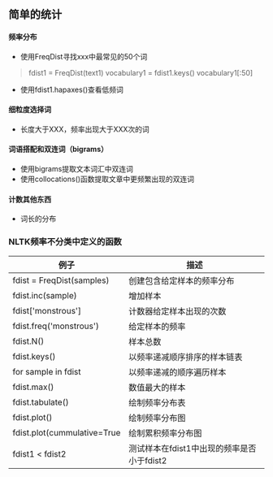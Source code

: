 ## 简单的统计

#### 频率分布
- 使用FreqDist寻找xxx中最常见的50个词
> fdist1 = FreqDist(text1)
vocabulary1 = fdist1.keys()
vocabulary1[:50]

- 使用fdist1.hapaxes()查看低频词

#### 细粒度选择词

- 长度大于XXX，频率出现大于XXX次的词

#### 词语搭配和双连词（bigrams）

- 使用bigrams提取文本词汇中双连词
- 使用collocations()函数提取文章中更频繁出现的双连词

#### 计数其他东西

- 词长的分布

### NLTK频率不分类中定义的函数

 | 例子 | 描述 |          
| ------------- | ------------- |         
| fdist = FreqDist(samples) | 创建包含给定样本的频率分布 |
| fdist.inc(sample) | 增加样本 |
| fdist['monstrous'] | 计数器给定样本出现的次数 |
| fdist.freq('monstrous') | 给定样本的频率 |
| fdist.N() | 样本总数 |
| fdist.keys() | 以频率递减顺序排序的样本链表 |
| for sample in fdist | 以频率递减的顺序遍历样本 |
| fdist.max() | 数值最大的样本 |
| fdist.tabulate() | 绘制频率分布表 |
| fdist.plot() | 绘制频率分布图 |
| fdist.plot(cummulative=True | 绘制累积频率分布图 |
| fdist1 < fdist2 | 测试样本在fdist1中出现的频率是否小于fdist2 |









